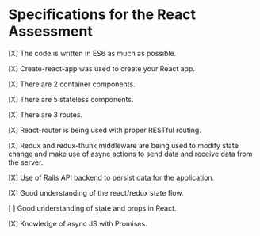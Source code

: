 # Specifications for the React Assessment

[X] The code is written in ES6 as much as possible.

[X] Create-react-app was used to create your React app.

[X] There are 2 container components.

[X] There are 5 stateless components.

[X] There are 3 routes.

[X] React-router is being used with proper RESTful routing.

[X] Redux and redux-thunk middleware are being used to modify state change and make use of async actions to send data and receive data from the server.

[X] Use of Rails API backend to persist data for the application.

[X] Good understanding of the react/redux state flow.

[ ] Good understanding of state and props in React.

[X] Knowledge of async JS with Promises.
